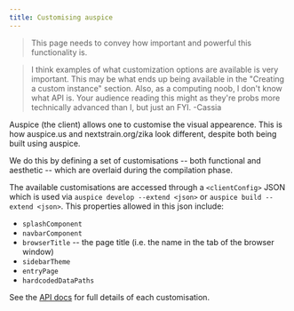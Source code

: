 ```yaml
---
title: Customising auspice
---
```


> This page needs to convey how important and powerful this functionality is.

> I think examples of what customization options are available is very important. This may be what ends up being available in the "Creating a custom instance" section. Also, as a computing noob, I don't know what API is. Your audience reading this might as they're probs more technically advanced than I, but just an FYI. -Cassia

Auspice (the client) allows one to customise the visual appearence.
This is how auspice.us and nextstrain.org/zika look different, despite both being built using auspice.

We do this by defining a set of customisations -- both functional and aesthetic -- which are overlaid during the compilation phase. 


The available customisations are accessed through a `<clientConfig>` JSON which is used via `auspice develop --extend <json>` or `auspice build --extend <json>`. This properties allowed in this json include:

* `splashComponent`
* `navbarComponent`
* `browserTitle` -- the page title (i.e. the name in the tab of the browser window)
* `sidebarTheme`
* `entryPage`
* `hardcodedDataPaths`



See the [API docs](customise-client/api.md) for full details of each customisation.


